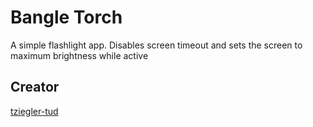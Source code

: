 # Bangle Torch

A simple flashlight app. Disables screen timeout and sets the screen to maximum brightness while active

## Creator
[tziegler-tud](https://github.com/tziegler-tud)
